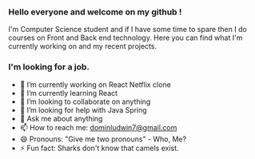 ### Hello everyone and welcome on my github !
I'm Computer Science student and if I have some time to spare then I do courses on Front and Back end technology. 
Here you can find what I'm currently working on and my recent projects. 

### I'm looking for a job.

- 🔭 I’m currently working on React Netflix clone
- 🌱 I’m currently learning React
- 👯 I’m looking to collaborate on anything
- 🤔 I’m looking for help with Java Spring
- 💬 Ask me about anything
- 📫 How to reach me: dominludwin7@gmail.com
- 😄 Pronouns: "Give me two pronouns" - Who, Me?
- ⚡ Fun fact: Sharks don't know that camels exist.
